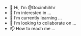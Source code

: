 - 👋 Hi, I’m @Gocimhihhr
- 👀 I’m interested in ...
- 🌱 I’m currently learning ...
- 💞️ I’m looking to collaborate on ...
- 📫 How to reach me ...

<!---
Gocimhihhr/Gocimhihhr is a ✨ special ✨ repository because its `README.md` (this file) appears on your GitHub profile.
You can click the Preview link to take a look at your changes.
--->

